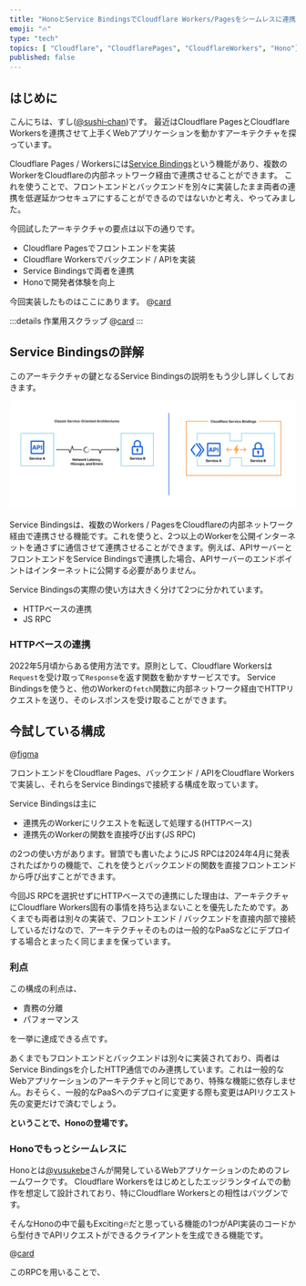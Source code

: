 ```yaml
---
title: "HonoとService BindingsでCloudflare Workers/Pagesをシームレスに連携する"
emoji: "🔥"
type: "tech"
topics: [ "Cloudflare", "CloudflarePages", "CloudflareWorkers", "Hono"]
published: false
---
```


## はじめに

こんにちは、すし([@sushi-chan](https://zenn.dev/sushichaaaan))です。
最近はCloudflare PagesとCloudflare Workersを連携させて上手くWebアプリケーションを動かすアーキテクチャを探っています。

Cloudflare Pages / Workersには[Service Bindings](https://developers.cloudflare.com/workers/runtime-apis/bindings/service-bindings)という機能があり、複数のWorkerをCloudflareの内部ネットワーク経由で連携させることができます。
これを使うことで、フロントエンドとバックエンドを別々に実装したまま両者の連携を低遅延かつセキュアにすることができるのではないかと考え、やってみました。

今回試したアーキテクチャの要点は以下の通りです。

- Cloudflare Pagesでフロントエンドを実装
- Cloudflare Workersでバックエンド / APIを実装
- Service Bindingsで両者を連携
- Honoで開発者体験を向上

今回実装したものはここにあります。
@[card](https://github.com/sushi-chaaaan/remix-hono-turbo)

:::details 作業用スクラップ
@[card](https://zenn.dev/sushichaaaan/scraps/f880564e9d6403)
:::

## Service Bindingsの詳解

このアーキテクチャの鍵となるService Bindingsの説明をもう少し詳しくしておきます。

![Classic Service-Oriented Architectures: Service A and Service B is connected via Public Internet.Cloudflare Service Bindings: Service A and Service B is connected via Cloudflare internal network.](/images/service-binding.png)

Service Bindingsは、複数のWorkers / PagesをCloudflareの内部ネットワーク経由で連携させる機能です。これを使うと、2つ以上のWorkerを公開インターネットを通さずに通信させて連携させることができます。例えば、APIサーバーとフロントエンドをService Bindingsで連携した場合、APIサーバーのエンドポイントはインターネットに公開する必要がありません。

Service Bindingsの実際の使い方は大きく分けて2つに分かれています。

- HTTPベースの連携
- JS RPC

### HTTPベースの連携

2022年5月頃からある使用方法です。原則として、Cloudflare Workersは`Request`を受け取って`Response`を返す関数を動かすサービスです。
Service Bindingsを使うと、他のWorkerの`fetch`関数に内部ネットワーク経由でHTTPリクエストを送り、そのレスポンスを受け取ることができます。

## 今試している構成

@[figma](https://www.figma.com/file/0G1WPjQpdySKBhBsMR8aMl/Workers-Pages-Connect?type=whiteboard&node-id=0%3A1&t=INSAv3hwRCoZ161Q-1)

フロントエンドをCloudflare Pages、バックエンド / APIをCloudflare Workersで実装し、それらをService Bindingsで接続する構成を取っています。

Service Bindingsは主に

- 連携先のWorkerにリクエストを転送して処理する(HTTPベース)
- 連携先のWorkerの関数を直接呼び出す(JS RPC)

の2つの使い方があります。冒頭でも書いたようにJS RPCは2024年4月に発表されたばかりの機能で、これを使うとバックエンドの関数を直接フロントエンドから呼び出すことができます。

今回JS RPCを選択せずにHTTPベースでの連携にした理由は、アーキテクチャにCloudflare Workers固有の事情を持ち込まないことを優先したためです。あくまでも両者は別々の実装で、フロントエンド / バックエンドを直接内部で接続しているだけなので、アーキテクチャそのものは一般的なPaaSなどにデプロイする場合とまったく同じままを保っています。

### 利点

この構成の利点は、

- 責務の分離
- パフォーマンス

を一挙に達成できる点です。

あくまでもフロントエンドとバックエンドは別々に実装されており、両者はService Bindingsを介したHTTP通信でのみ連携しています。これは一般的なWebアプリケーションのアーキテクチャと同じであり、特殊な機能に依存しません。おそらく、一般的なPaaSへのデプロイに変更する際も変更はAPIリクエスト先の変更だけで済むでしょう。

**ということで、Honoの登場です。**

### Honoでもっとシームレスに

Honoとは[@yusukebe](https://zenn.dev/yusukebe)さんが開発しているWebアプリケーションのためのフレームワークです。
Cloudflare Workersをはじめとしたエッジランタイムでの動作を想定して設計されており、特にCloudflare Workersとの相性はバツグンです。

そんなHonoの中で最もExciting🔥だと思っている機能の1つがAPI実装のコードから型付きでAPIリクエストができるクライアントを生成できる機能です。

@[card](https://hono.dev/guides/rpc)

このRPCを用いることで、
